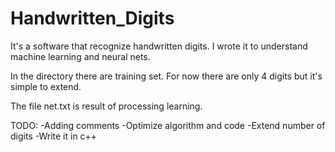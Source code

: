 # Handwritten_Digits
It's a software that recognize handwritten digits. I wrote it to understand machine learning and neural nets.

In the directory there are training set. For now there are only 4 digits but it's simple to extend.

The file net.txt is result of processing learning.

TODO:
-Adding comments
-Optimize algorithm and code
-Extend number of digits
-Write it in c++

